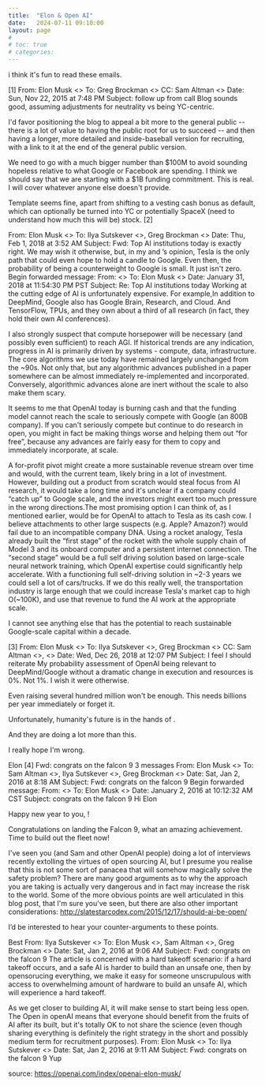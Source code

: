```yaml
---
title:  "Elon & Open AI"
date:   2024-07-11 09:10:00
layout: page
#
# toc: true
# categories:
---
```


i think it's fun to read these emails. 

[1]
From:  Elon Musk <>
To:  Greg Brockman <>
CC:  Sam Altman <>
Date: Sun, Nov 22, 2015 at 7:48 PM
Subject: follow up from call
Blog sounds good, assuming adjustments for neutrality vs being YC-centric.

I'd favor positioning the blog to appeal a bit more to the general public -- there is a lot of value to having the public root for us to succeed -- and then having a longer, more detailed and inside-baseball version for recruiting, with a link to it at the end of the general public version.

We need to go with a much bigger number than $100M to avoid sounding hopeless relative to what Google or Facebook are spending. I think we should say that we are starting with a $1B funding commitment. This is real. I will cover whatever anyone else doesn't provide.

Template seems fine, apart from shifting to a vesting cash bonus as default, which can optionally be turned into YC or potentially SpaceX (need to understand how much this will be) stock.
[2]

From:  Elon Musk <>
To:  Ilya Sutskever <>, Greg Brockman <>
Date: Thu, Feb 1, 2018 at 3:52 AM
Subject: Fwd: Top AI institutions today
 is exactly right. We may wish it otherwise, but, in my and ’s opinion, Tesla is the only path that could even hope to hold a candle to Google. Even then, the probability of being a counterweight to Google is small. It just isn't zero.
Begin forwarded message:
From:   <>
To:  Elon Musk <>
Date: January 31, 2018 at 11:54:30 PM PST
Subject: Re: Top AI institutions today
Working at the cutting edge of AI is unfortunately expensive. For example,In addition to DeepMind, Google also has Google Brain, Research, and Cloud. And TensorFlow, TPUs, and they own about a third of all research (in fact, they hold their own AI conferences).

I also strongly suspect that compute horsepower will be necessary (and possibly even sufficient) to reach AGI. If historical trends are any indication, progress in AI is primarily driven by systems - compute, data, infrastructure. The core algorithms we use today have remained largely unchanged from the ~90s. Not only that, but any algorithmic advances published in a paper somewhere can be almost immediately re-implemented and incorporated. Conversely, algorithmic advances alone are inert without the scale to also make them scary.

It seems to me that OpenAI today is burning cash and that the funding model cannot reach the scale to seriously compete with Google (an 800B company). If you can't seriously compete but continue to do research in open, you might in fact be making things worse and helping them out “for free”, because any advances are fairly easy for them to copy and immediately incorporate, at scale.

A for-profit pivot might create a more sustainable revenue stream over time and would, with the current team, likely bring in a lot of investment. However, building out a product from scratch would steal focus from AI research, it would take a long time and it's unclear if a company could “catch up” to Google scale, and the investors might exert too much pressure in the wrong directions.The most promising option I can think of, as I mentioned earlier, would be for OpenAI to attach to Tesla as its cash cow. I believe attachments to other large suspects (e.g. Apple? Amazon?) would fail due to an incompatible company DNA. Using a rocket analogy, Tesla already built the “first stage” of the rocket with the whole supply chain of Model 3 and its onboard computer and a persistent internet connection. The “second stage” would be a full self driving solution based on large-scale neural network training, which OpenAI expertise could significantly help accelerate. With a functioning full self-driving solution in ~2-3 years we could sell a lot of cars/trucks. If we do this really well, the transportation industry is large enough that we could increase Tesla's market cap to high O(~100K), and use that revenue to fund the AI work at the appropriate scale.

I cannot see anything else that has the potential to reach sustainable Google-scale capital within a decade.

[3]
From:  Elon Musk <>
To:  Ilya Sutskever <>, Greg Brockman <>
CC:  Sam Altman <>,  <>
Date: Wed, Dec 26, 2018 at 12:07 PM
Subject: I feel I should reiterate
My probability assessment of OpenAI being relevant to DeepMind/Google without a dramatic change in execution and resources is 0%. Not 1%. I wish it were otherwise.

Even raising several hundred million won't be enough. This needs billions per year immediately or forget it.

Unfortunately, humanity's future is in the hands of .



And they are doing a lot more than this.



I really hope I'm wrong.

Elon
[4]
Fwd: congrats on the falcon 9
3 messages
From:  Elon Musk <>
To:  Sam Altman <>, Ilya Sutskever <>, Greg Brockman <>
Date: Sat, Jan 2, 2016 at 8:18 AM
Subject: Fwd: congrats on the falcon 9
Begin forwarded message:
From:   <>
To:  Elon Musk <>
Date: January 2, 2016 at 10:12:32 AM CST
Subject: congrats on the falcon 9
Hi Elon

Happy new year to you, !

Congratulations on landing the Falcon 9, what an amazing achievement. Time to build out the fleet now!

I've seen you (and Sam and other OpenAI people) doing a lot of interviews recently extolling the virtues of open sourcing AI, but I presume you realise that this is not some sort of panacea that will somehow magically solve the safety problem? There are many good arguments as to why the approach you are taking is actually very dangerous and in fact may increase the risk to the world. Some of the more obvious points are well articulated in this blog post, that I'm sure you've seen, but there are also other important considerations:
http://slatestarcodex.com/2015/12/17/should-ai-be-open/

I’d be interested to hear your counter-arguments to these points.

Best
From:  Ilya Sutskever <>
To:  Elon Musk <>, Sam Altman <>, Greg Brockman <>
Date: Sat, Jan 2, 2016 at 9:06 AM
Subject: Fwd: congrats on the falcon 9
The article is concerned with a hard takeoff scenario: if a hard takeoff occurs, and a safe AI is harder to build than an unsafe one, then by opensorucing everything, we make it easy for someone unscrupulous with access to overwhelming amount of hardware to build an unsafe AI, which will experience a hard takeoff.

As we get closer to building AI, it will make sense to start being less open. The Open in openAI means that everyone should benefit from the fruits of AI after its built, but it's totally OK to not share the science (even though sharing everything is definitely the right strategy in the short and possibly medium term for recruitment purposes).
From:  Elon Musk <>
To:  Ilya Sutskever <>
Date: Sat, Jan 2, 2016 at 9:11 AM
Subject: Fwd: congrats on the falcon 9
Yup

source: https://openai.com/index/openai-elon-musk/

